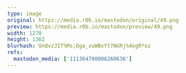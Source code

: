 ```yaml
---
type: image
original: https://media.r0b.io/mastodon/original/49.png
preview: https://media.r0b.io/mastodon/preview/49.png
width: 1270
height: 1362
blurhash: UnQvzJIT%Ms;Dga_xuWBxYt7NGRj%4ogR*oz
refs:
  mastodon_media: ['111364790006260636']
---
```



